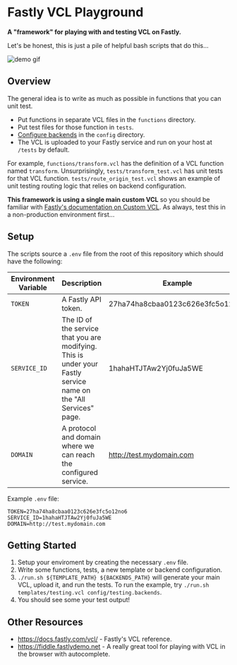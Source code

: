 # Fastly VCL Playground

**A "framework" for playing with and testing VCL on Fastly.**

Let's be honest, this is just a pile of helpful bash scripts that do this...

![demo gif](https://raw.githubusercontent.com/theRealWardo/fastly-vcl-playground/master/demo.gif)

## Overview

The general idea is to write as much as possible in functions that you can unit test.

- Put functions in separate VCL files in the `functions` directory.
- Put test files for those function in `tests`.
- [Configure backends](https://github.com/theRealWardo/fastly-vcl-playground/tree/master/config) in the `config` directory.
- The VCL is uploaded to your Fastly service and run on your host at `/tests` by default.

For example, `functions/transform.vcl` has the definition of a VCL function named `transform`.
Unsurprisingly, `tests/transform_test.vcl` has unit tests for that VCL function.
`tests/route_origin_test.vcl` shows an example of unit testing routing logic that relies on backend configuration.

**This framework is using a single main custom VCL** so you should be familiar with [Fastly's documentation on Custom VCL](https://docs.fastly.com/vcl/custom-vcl/creating-custom-vcl/). As always, test this in a non-production environment first...


## Setup

The scripts source a `.env` file from the root of this repository which should have the following:

| Environment Variable | Description                                                                                                      | Example                          |
|----------------------|------------------------------------------------------------------------------------------------------------------|----------------------------------|
| `TOKEN`              | A Fastly API token.                                                                                              | 27ha74ha8cbaa0123c626e3fc5o12no6 |
| `SERVICE_ID`         | The ID of the service that you are modifying. This is under your Fastly service name on the "All Services" page. | 1hahaHTJTAw2Yj0fuJa5WE           |
| `DOMAIN`             | A protocol and domain where we can reach the configured service.                                                 | http://test.mydomain.com         |

Example `.env` file:

```
TOKEN=27ha74ha8cbaa0123c626e3fc5o12no6
SERVICE_ID=1hahaHTJTAw2Yj0fuJa5WE
DOMAIN=http://test.mydomain.com
```

## Getting Started

1. Setup your enviroment by creating the necessary `.env` file.
1. Write some functions, tests, a new template or backend configuration.
1. `./run.sh ${TEMPLATE_PATH} ${BACKENDS_PATH}` will generate your main VCL, upload it, and run the tests. To run the example, try `./run.sh templates/testing.vcl config/testing.backends`.
1. You should see some your test output!

## Other Resources

- https://docs.fastly.com/vcl/ - Fastly's VCL reference.
- https://fiddle.fastlydemo.net - A really great tool for playing with VCL in the browser with autocomplete.
